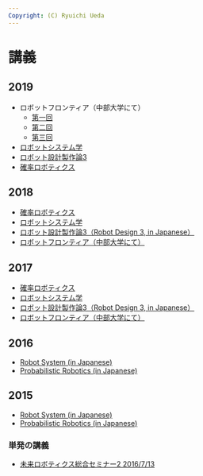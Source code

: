 ```yaml
---
Copyright: (C) Ryuichi Ueda
---
```


# 講義

<h2>2019</h2>
<ul>
 	<li>ロボットフロンティア（中部大学にて）
<ul>
 	<li><a href="https://ryuichiueda.github.io/LNPR_SLIDES/contents/20190424_chubu-u_robot_flontier1.html" target="_blank" rel="noopener noreferrer">第一回</a></li>
 	<li><a href="https://ryuichiueda.github.io/LNPR_SLIDES/contents/20190508_chubu-u_robot_flontier2.html" target="_blank" rel="noopener noreferrer">第二回</a></li>
 	<li><a href="https://ryuichiueda.github.io/LNPR_SLIDES/contents/20190515_chubu-u_robot_flontier3.html" target="_blank" rel="noopener noreferrer">第三回</a></li>
</ul>
</li>
 	<li><a href="https://lab.ueda.tech/?page=robosys_2019">ロボットシステム学</a></li>
 	<li><a href="https://lab.ueda.tech/?page=robotdesign3_2019">ロボット設計製作論3</a></li>
 	<li><a href="https://lab.ueda.tech/?page=prob_robot_2019">確率ロボティクス</a></li>
</ul>
<h2>2018</h2>
<ul>
 	<li><a href="https://lab.ueda.tech/?page=prob_robot_2018">確率ロボティクス</a></li>
 	<li><a href="https://lab.ueda.tech/?page=robosys_2018">ロボットシステム学</a></li>
 	<li><a href="https://lab.ueda.tech/?page=robotdesign3_2018">ロボット設計製作論3（Robot Design 3, in Japanese）</a></li>
 	<li><a href="https://lab.ueda.tech/?page=robot_frontier_2018">ロボットフロンティア（中部大学にて）</a></li>
</ul>
<h2>2017</h2>
<ul>
 	<li><a href="https://lab.ueda.tech/?page=prob_robot_2017">確率ロボティクス</a></li>
 	<li><a href="https://lab.ueda.tech/?page=robosys_2017">ロボットシステム学</a></li>
 	<li><a href="https://lab.ueda.tech/?page=robotdesign3_2017">ロボット設計製作論3（Robot Design 3, in Japanese）</a></li>
 	<li><a href="https://lab.ueda.tech/?page=robot_frontier_2017">ロボットフロンティア（中部大学にて）</a></li>
</ul>
<h2>2016</h2>
<ul>
 	<li><a href="https://lab.ueda.tech/?page=robosys_2016">Robot System (in Japanese)</a></li>
 	<li><a href="https://lab.ueda.tech/?page=prob_robot_2016">Probabilistic Robotics (in Japanese)</a></li>
</ul>
<h2>2015</h2>
<ul>
 	<li><a href="https://lab.ueda.tech/?page=robosys_2015">Robot System (in Japanese)</a></li>
 	<li><a href="https://lab.ueda.tech/?page=prob_robot_2015">Probabilistic Robotics (in Japanese)</a></li>
</ul>
<h3>単発の講義</h3>
<ul>
 	<li><a href="https://lab.ueda.tech/?page=robotics_seminar_2016">未来ロボティクス総合セミナー2 2016/7/13</a></li>
</ul>
